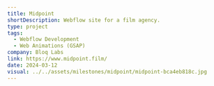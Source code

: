 ```yaml
---
title: Midpoint
shortDescription: Webflow site for a film agency.
type: project
tags:
  - Webflow Development
  - Web Animations (GSAP)
company: Bloq Labs
link: https://www.midpoint.film/
date: 2024-03-12
visual: ../../assets/milestones/midpoint/midpoint-bca4eb818c.jpg
---
```

